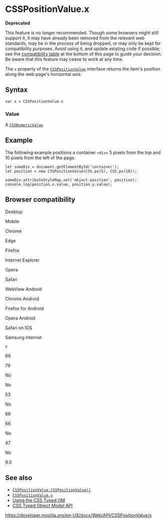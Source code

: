 # CSSPositionValue.x

**Deprecated**

This feature is no longer recommended. Though some browsers might still support it, it may have already been removed from the relevant web standards, may be in the process of being dropped, or may only be kept for compatibility purposes. Avoid using it, and update existing code if possible; see the [compatibility table](#browser_compatibility) at the bottom of this page to guide your decision. Be aware that this feature may cease to work at any time.

The `x` property of the [`CSSPositionValue`](../csspositionvalue) interface returns the item's position along the web page's horizontal axis.

## Syntax

    var x = CSSPositionValue.x

### Value

A [`CSSNumericValue`](../cssnumericvalue).

## Example

The following example positions a container `<div>` 5 pixels from the top and 10 pixels from the left of the page.

    let someDiv = document.getElementById('container');
    let position = new CSSPositionValue(CSS.px(5), CSS.px(10));

    someDiv.attributeStyleMap.set('object-position', position);
    console.log(position.x.value, position.y.value);

## Browser compatibility

Desktop

Mobile

Chrome

Edge

Firefox

Internet Explorer

Opera

Safari

WebView Android

Chrome Android

Firefox for Android

Opera Android

Safari on IOS

Samsung Internet

`x`

66

79

No

No

53

No

66

66

No

47

No

9.0

## See also

- [`CSSPositionValue.CSSPositionValue()`](csspositionvalue)
- [`CSSPositionValue.y`](y)
- [Using the CSS Typed OM](../css_typed_om_api/guide)
- [CSS Typed Object Model API](../css_typed_om_api)

<a href="https://developer.mozilla.org/en-US/docs/Web/API/CSSPositionValue/x" class="_attribution-link">https://developer.mozilla.org/en-US/docs/Web/API/CSSPositionValue/x</a>
